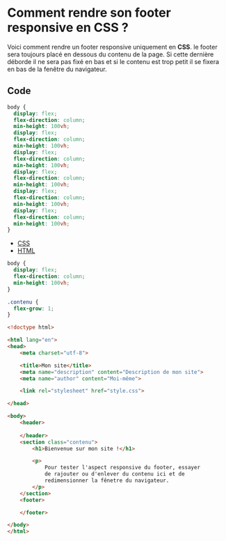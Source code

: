 # Comment rendre son footer responsive en CSS ?

Voici comment rendre un footer responsive uniquement en **CSS**. le footer sera toujours placé en dessous du contenu de la page. Si cette dernière déborde il ne sera pas fixé en bas et si le contenu est trop petit il se fixera en bas de la fenêtre du navigateur.

## Code

```css
body {
  display: flex;
  flex-direction: column;
  min-height: 100vh;
  display: flex;
  flex-direction: column;
  min-height: 100vh;
  display: flex;
  flex-direction: column;
  min-height: 100vh;
  display: flex;
  flex-direction: column;
  min-height: 100vh;
  display: flex;
  flex-direction: column;
  min-height: 100vh;
  display: flex;
  flex-direction: column;
  min-height: 100vh;
}
```

<ul class="nav nav-tabs">
  <li class="active nav-item"><a data-toggle="tab" class="nav-link active show" href="#CSS">CSS</a></li>
  <li class="nav-item"><a data-toggle="tab" class="nav-link" href="#HTML">HTML</a></li>
</ul>

<div class="tab-content">
  <div name="CSS" class="tab-pane fade in active show">

```css
body {
  display: flex;
  flex-direction: column;
  min-height: 100vh;
}

.contenu {
  flex-grow: 1;
}
```

  </div>
  <div name="HTML" class="tab-pane fade">
    
```html
<!doctype html>

<html lang="en">
<head>
	<meta charset="utf-8">

    <title>Mon site</title>
    <meta name="description" content="Description de mon site">
    <meta name="author" content="Moi-même">

    <link rel="stylesheet" href="style.css">

</head>

<body>
	<header>
		
	</header>
	<section class="contenu">
		<h1>Bienvenue sur mon site !</h1>

    	<p>
    		Pour tester l'aspect responsive du footer, essayer
    		de rajouter ou d'enlever du contenu ici et de
    		redimensionner la fênetre du navigateur.
    	</p>
    </section>
    <footer>

    </footer>

</body>
</html>
```

</div>
</div>
